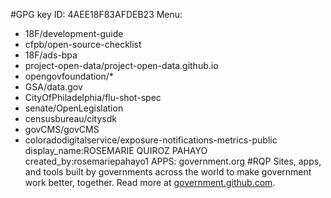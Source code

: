 #GPG key ID: 4AEE18F83AFDEB23
Menu:
 - 18F/development-guide
 - cfpb/open-source-checklist
 - 18F/ads-bpa
 - project-open-data/project-open-data.github.io
 - opengovfoundation/*
 - GSA/data.gov
 - CityOfPhiladelphia/flu-shot-spec
 - senate/OpenLegislation
 - censusbureau/citysdk
 - govCMS/govCMS
 - coloradodigitalservice/exposure-notifications-metrics-public
display_name:ROSEMARIE QUIROZ PAHAYO
created_by:rosemariepahayo1
APPS: government.org
#RQP
Sites, apps, and tools built by governments across the world to make government work better, together. 
 Read more at [government.github.com](https://government.github.com).
